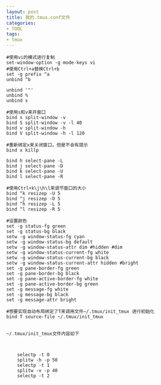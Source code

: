 ```yaml
---
layout: post
title: 我的.tmux.conf文件
categories:
- TOOL
tags:
- tmux
---
```


	#使用vi的模式进行复制
	set-window-option -g mode-keys vi
	#使用Ctrl+a替换Ctrl+b
	set -g prefix ^a
	unbind ^b
	
	unbind '"'
	unbind %
	unbind s

	#使用s和v来开窗口
	bind s split-window -v
	bind S split-window -v -l 40
	bind v split-window -h
	bind V split-window -h -l 120
	
	#重新绑定x来关闭窗口，但是不会有提示
	bind x killp
	
	bind h select-pane -L
	bind j select-pane -D
	bind k select-pane -U
	bind l select-pane -R
	
	#使用Ctrl+k\j\h\l来调节窗口的大小
	bind ^k resizep -U 5
	bind ^j resizep -D 5
	bind ^h resizep -L 5
	bind ^l resizep -R 5
	
	#设置颜色
	set -g status-fg green
	set -g status-bg black
	setw -g window-status-fg cyan
	setw -g window-status-bg default
	setw -g window-status-attr dim #hidden #dim
	setw -g window-status-current-fg white
	setw -g window-status-current-bg black 
	setw -g window-status-current-attr hidden #bright
	set -g pane-border-fg green
	set -g pane-border-bg black
	set -g pane-active-border-fg white
	set -g pane-active-border-bg green
	set -g message-fg white
	set -g message-bg black
	set -g message-attr bright
	
	#想要实现自动布局绑定了T来调用文件~/.tmux/init_tmux 进行初始化
	bind T source-file ~/.tmux/init_tmux
	
	
	~/.tmux/init_tmux文件内容如下
	
	    
	    
	    selectp -t 0
	    splitw -h -p 50
	    selectp -t 1
	    splitw -v -p 40 
	    selectp -t 2
	    
